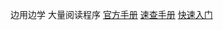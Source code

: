 边用边学  大量阅读程序
[官方手册](http://pandas.pydata.org/pandas-docs/stable/index.html)
[速查手册](https://zhuanlan.zhihu.com/p/25630700)
[快速入门](http://www.runoob.com/python/python-tutorial.html)